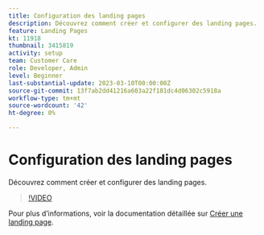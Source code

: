 ```yaml
---
title: Configuration des landing pages
description: Découvrez comment créer et configurer des landing pages.
feature: Landing Pages
kt: 11918
thumbnail: 3415819
activity: setup
team: Customer Care
role: Developer, Admin
level: Beginner
last-substantial-update: 2023-03-10T00:00:00Z
source-git-commit: 13f7ab2dd41216a603a22f181dc4d06302c5918a
workflow-type: tm+mt
source-wordcount: '42'
ht-degree: 0%

---
```


# Configuration des landing pages

Découvrez comment créer et configurer des landing pages.

>[!VIDEO](https://video.tv.adobe.com/v/3415819/?quality=12&learn=on)

Pour plus d’informations, voir la documentation détaillée sur [Créer une landing page](https://experienceleague.adobe.com/docs/campaign-classic/using/designing-content/editing-html-content/creating-a-landing-page.html).
